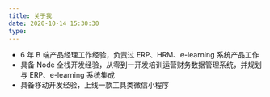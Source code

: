 ```yaml
---
title: 关于我
date: 2020-10-14 15:30:30
type: 
---
```


- 6 年 B 端产品经理工作经验，负责过 ERP、HRM、e-learning 系统产品工作
- 具备 Node 全栈开发经验，从零到一开发培训运营财务数据管理系统，并规划与 ERP、e-learning 系统集成
- 具备移动开发经验，上线一款工具类微信小程序
 
